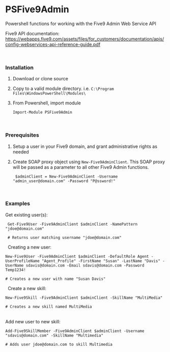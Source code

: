 # PSFive9Admin
Powershell functions for working with the Five9 Admin Web Service API

Five9 API documentation: 
https://webapps.five9.com/assets/files/for_customers/documentation/apis/config-webservices-api-reference-guide.pdf

&nbsp;
&nbsp;
### Installation

1. Download or clone source
1. Copy to a valid module directory. i.e. `C:\Program Files\WindowsPowerShell\Modules\`
1. From Powershell, import module

       Import-Module PSFive9Admin
    
&nbsp;
&nbsp;
### Prerequisites

1. Setup a user in your Five9 domain, and grant administrative rights as needed
1. Create SOAP proxy object using `New-Five9AdminClient`. This SOAP proxy will be passed as a parameter to all other Five9 Admin functions.

		$adminClient = New-Five9AdminClient -Username "admin_user@domain.com" -Password "P@ssword!"

&nbsp;
&nbsp;
### Examples


Get existing user(s):

     Get-Five9User -Five9AdminClient $adminClient -NamePattern "jdoe@domain.com"
     
     # Returns user matching username "jdoe@domain.com"

&nbsp;
Creating a new user:

    New-Five9User -Five9AdminClient $adminClient -DefaultRole Agent -UserProfileName "Agent_Profile" -FirstName "Susan" -LastName "Davis" -UserName sdavis@domain.com -Email sdavis@domain.com -Password Temp1234!

    # Creates a new user with name "Susan Davis"

&nbsp;
Create a new skill:

    New-Five9Skill -Five9AdminClient $adminClient -SkillName "MultiMedia"
    
    # Creates a new skill named MultiMedia
    
&nbsp;  
Add new user to new skill:

    Add-Five9SkillMember -Five9AdminClient $adminClient -Username "sdavis@domain.com" -SkillName "Multimedia"
    
    # Adds user jdoe@domain.com to skill Multimedia
